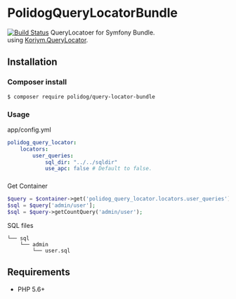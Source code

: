# PolidogQueryLocatorBundle

[![Build Status](https://travis-ci.org/polidog/QueryLocatorBundle.svg?branch=1.x)](https://travis-ci.org/polidog/QueryLocatorBundle)
QueryLocatoer for Symfony Bundle.  
using [Koriym.QueryLocator](https://github.com/koriym/Koriym.QueryLocator).


## Installation

### Composer install

```
$ composer require polidog/query-locator-bundle
```

### Usage
   
app/config.yml
    
```yaml
polidog_query_locator:
    locators:
        user_queries:
            sql_dir: "../../sqldir"
            use_apc: false # Default to false.
```

### 

Get Container

```php
$query = $container->get('polidog_query_locator.locators.user_queries') // QueryLocator
$sql = $query['admin/user'];
$sql = $query->getCountQuery('admin/user'); 
```

SQL files
```
└── sql
    └── admin
        └── user.sql
```

## Requirements

 * PHP 5.6+
